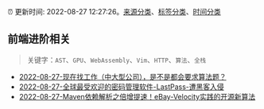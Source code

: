 :alarm_clock: 更新时间: 2022-08-27 12:27:26。[来源分类](../README.md)、[标签分类](../TAGS.md)、[时间分类](../TIMELINE.md)

## 前端进阶相关


> 关键字：`AST`、`GPU`、`WebAssembly`、`Vim`、`HTTP`、`算法`、`全栈`



- [2022-08-27-现在找工作（中大型公司），是不是都会要求算法题？](https://www.v2ex.com/t/875860) 
- [2022-08-27-全球最受欢迎的密码管理软件-LastPass-遭黑客入侵](https://www.v2ex.com/t/875853) 
- [2022-08-27-Maven依赖解析之倍增提速！eBay-Velocity实践的开源新算法](https://toutiao.io/k/16gmrqr) 